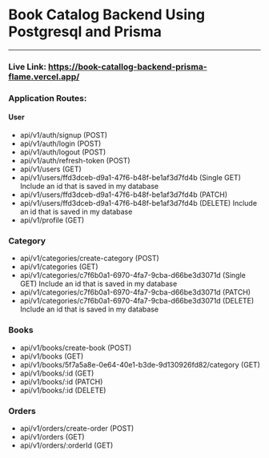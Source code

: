 # Book Catalog Backend Using Postgresql and Prisma

<hr>

### Live Link: https://book-catallog-backend-prisma-flame.vercel.app/

### Application Routes:

#### User

- api/v1/auth/signup (POST)
- api/v1/auth/login (POST)
- api/v1/auth/logout (POST)
- api/v1/auth/refresh-token (POST)
- api/v1/users (GET)
- api/v1/users/ffd3dceb-d9a1-47f6-b48f-be1af3d7fd4b (Single GET) Include an id that is saved in my database
- api/v1/users/ffd3dceb-d9a1-47f6-b48f-be1af3d7fd4b (PATCH)
- api/v1/users/ffd3dceb-d9a1-47f6-b48f-be1af3d7fd4b (DELETE) Include an id that is saved in my database
- api/v1/profile (GET)

### Category

- api/v1/categories/create-category (POST)
- api/v1/categories (GET)
- api/v1/categories/c7f6b0a1-6970-4fa7-9cba-d66be3d3071d (Single GET) Include an id that is saved in my database
- api/v1/categories/c7f6b0a1-6970-4fa7-9cba-d66be3d3071d (PATCH)
- api/v1/categories/c7f6b0a1-6970-4fa7-9cba-d66be3d3071d (DELETE) Include an id that is saved in my database

### Books

- api/v1/books/create-book (POST)
- api/v1/books (GET)
- api/v1/books/5f7a5a8e-0e64-40e1-b3de-9d130926fd82/category (GET)
- api/v1/books/:id (GET)
- api/v1/books/:id (PATCH)
- api/v1/books/:id (DELETE)

### Orders

- api/v1/orders/create-order (POST)
- api/v1/orders (GET)
- api/v1/orders/:orderId (GET)
